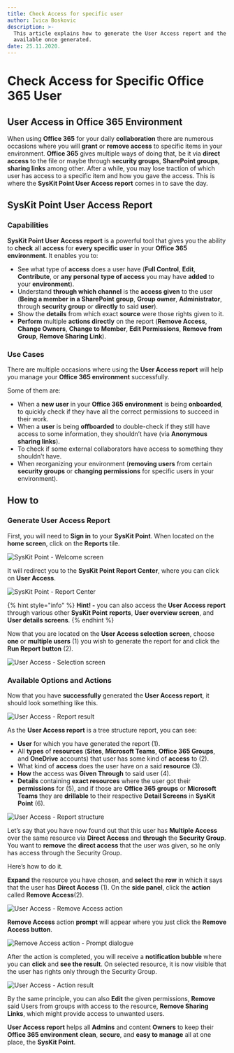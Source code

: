 ```yaml
---
title: Check Access for specific user
author: Ivica Boskovic
description: >-
  This article explains how to generate the User Access report and the options
  available once generated.
date: 25.11.2020.
---
```


# Check Access for Specific Office 365 User

## User Access in Office 365 Environment

When using **Office 365** for your daily **collaboration** there are numerous occasions where you will **grant** or **remove access** to specific items in your environment. **Office 365** gives multiple ways of doing that, be it via **direct access** to the file or maybe through **security groups**, **SharePoint groups**, **sharing links** among other. After a while, you may lose traction of which user has access to a specific item and how you gave the access. This is where the **SysKit Point User Access report** comes in to save the day.

## SysKit Point User Access Report

### Capabilities

**SysKit Point User Access report** is a powerful tool that gives you the ability to **check** all **access** for **every specific user** in your **Office 365 environment**. It enables you to:

* See what type of **access** does a user have \(**Full Control**, **Edit**, **Contribute**, or **any personal type of access** you may have **added** to your **environment**\).
* Understand **through which channel** is the **access given** to the user \(**Being a member in a SharePoint** **group**, **Group owner**, **Administrator**, through **security group** or **directly** to said **user**\).
* Show the **details** from which exact **source** were those rights given to it.
* **Perform** multiple **actions directly** on the report \(**Remove Access**, **Change Owners**, **Change to Member**, **Edit Permissions**, **Remove from Group**, **Remove Sharing Link**\).

### Use Cases

There are multiple occasions where using the **User Access report** will help you manage your **Office 365 environment** successfully.

Some of them are:

* When a **new user** in your **Office 365 environment** is being **onboarded**, to quickly check if they have all the correct permissions to succeed in their work.
* When a **user** is being **offboarded** to double-check if they still have access to some information, they shouldn’t have \(via **Anonymous sharing links**\).
* To check if some external collaborators have access to something they shouldn’t have.
* When reorganizing your environment \(**removing users** from certain **security groups** or **changing permissions** for specific users in your environment\).

## How to

### Generate User Access Report

First, you will need to **Sign in** to your **SysKit Point**. When located on the **home screen**, click on the **Reports** tile.

![SysKit Point - Welcome screen](../.gitbook/assets/user_access_docs1.png)

It will redirect you to the **SysKit Point Report Center**, where you can click on **User Access**.

![SysKit Point - Report Center](../.gitbook/assets/user_access_docs2.png)

{% hint style="info" %}
**Hint! -** you can also access the **User Access report** through various other **SysKit Point** **reports**, **User overview screen**, and **User details screens**.
{% endhint %}

Now that you are located on the **User Access selection** **screen**, choose **one** or **multiple users** \(1\) you wish to generate the report for and click the **Run Report button** \(2\).

![User Access - Selection screen](../.gitbook/assets/user_access_docs3.png)

### Available Options and Actions

Now that you have **successfully** generated the **User Access report**, it should look something like this.

![User Access - Report result](../.gitbook/assets/user_access_docs4.png)

As the **User Access report** is a tree structure report, you can see:

* **User** for which you have generated the report \(1\).
* All **types** of **resources** \(**Sites**, **Microsoft Teams**, **Office 365 Groups**, and **OneDrive** accounts\) that user has some kind of **access** to \(2\).
* What kind of **access** does the user have on a said **resource** \(3\).
* **How** the access was **Given Through** to said user \(4\).
* **Details** containing **exact resources** where the user got their **permissions** for \(5\), and if those are **Office 365 groups** or **Microsoft Teams** they are **drillable** to their respective **Detail Screens** in **SysKit Point** \(6\).

![User Access - Report structure](../.gitbook/assets/user_access_docs5.png)

Let’s say that you have now found out that this user has **Multiple Access** over the same resource via **Direct Access** and **through** the **Security Group**. You want to **remove** the **direct access** that the user was given, so he only has access through the Security Group.

Here’s how to do it.

**Expand** the resource you have chosen, and **select** the **row** in which it says that the user has **Direct Access** \(1\). On the **side panel**, click the **action** called **Remove Access**\(2\).

![User Access - Remove Access action](../.gitbook/assets/user_access_docs6.png)

**Remove Access** action **prompt** will appear where you just click the **Remove Access button**.

![Remove Access action - Prompt dialogue](../.gitbook/assets/user_access_docs7.png)

After the action is completed, you will receive a **notification bubble** where you can **click** and **see the result**. On selected resource, it is now visible that the user has rights only through the Security Group.

![User Access - Action result](../.gitbook/assets/user_access_docs8.png)

By the same principle, you can also **Edit** the given permissions, **Remove** said Users from groups with access to the resource, **Remove Sharing Links**, which might provide access to unwanted users.

**User Access report** helps all **Admins** and content **Owners** to keep their **Office 365 environment** **clean**, **secure**, and **easy to manage** all at one place, the **SysKit Point**.

